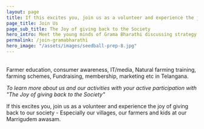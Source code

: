```yaml
---
layout: page
title: If this excites you, join us as a volunteer and experience the joy of giving back to our society
page_title: Join Us
page_sub_title: The Joy of giving back to the Society
hero_intro: Meet the young minds of Grama Bharathi discussing strategy of their respective Sub Committees in achieving Grama Bharathi's short / long term goals of village development
permalink: /join-gramabharathi
hero_image: "/assets/images/seedball-prep-8.jpg"
---
```


<br>
Farmer education, consumer awareness, IT/media,
Natural farming training, farming schemes, Fundraising, membership, marketing etc in Telangana.

*To learn more about us and our activities with your active participation with "The Joy of giving back to the Society"*


If this excites you, join us as a volunteer and experience the joy of giving back to our society - Especially our
villages, our farmers and kids at our Marrigudem awasam.